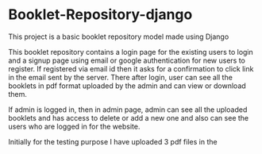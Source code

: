 # Booklet-Repository-django
This project is a basic booklet repository model made using Django

This booklet repository contains a login page for the existing users to login and a signup page using email or google authentication for new users to register. If registered via email id then it asks for a confirmation to click link in the email sent by the server. There after login, user can see all the booklets in pdf format uploaded by the admin and can view or download them.

If admin is logged in, then in admin page, admin can see all the uploaded booklets and has access to delete or add a new one and also can see the users who are logged in for the website.

Initially for the testing purpose I have uploaded 3 pdf files in the 

